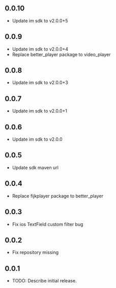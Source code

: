 ## 0.0.10

* Update im sdk to v2.0.0+5 <br>

## 0.0.9

* Update im sdk to v2.0.0+4 <br>
* Replace better_player package to video_player

## 0.0.8

* Update im sdk to v2.0.0+3

## 0.0.7

* Update im sdk to v2.0.0+1

## 0.0.6

* Update im sdk to v2.0.0

## 0.0.5

* Update sdk maven url

## 0.0.4

* Replace fijkplayer package to better_player

## 0.0.3

* Fix ios TextField custom filter bug

## 0.0.2

* Fix repository missing

## 0.0.1

* TODO: Describe initial release.
